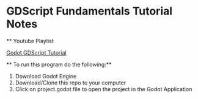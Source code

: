# GDScript Fundamentals Tutorial Notes

** Youtube Playlist

[Godot GDScript Tutorial](https://www.youtube.com/watch?v=itKLmCwGeNs&list=PLJ690cxlZTgL4i3sjTPRQTyrJ5TTkYJ2_&index=1)

** To run this program do the following:**

1. Download Godot Engine
2. Download/Clone this repo to your computer
3. Click on project.godot file to open the project in the Godot Application
